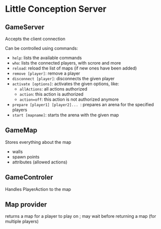 # Little Conception Server

## GameServer
Accepts the client connection

Can be controlled using commands:
* ``help``: lists the available commands
* ``who``: lists the connected players, with scrore and more
* ``reload``: reload the list of maps (if new ones have been added)
* ``remove [player]``: remove a player
* ``disconnect [player]``: disconnects the given player
* ``activate [options]``: activates the given options, like:
  * ``allActions``: all actions authorized
  * ``action``: this action is authorized
  * ``action=off``: this action is not authorized anymore
* ``prepare [player1] [player2]... ``: prepares an arena for the specified players
* ``start [mapname]``: starts the arena with the given map 

## GameMap
Stores everything about the map

*   walls
*	spawn points
*	attributes (allowed actions)

## GameControler
Handles PlayerAction to the map

## Map provider
returns a map for a player to play on ;
may wait before returning a map (for multiple players)

